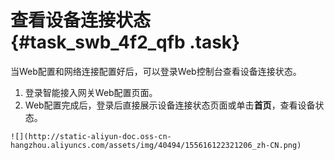 # 查看设备连接状态 {#task_swb_4f2_qfb .task}

当Web配置和网络连接配置好后，可以登录Web控制台查看设备连接状态。

1.   登录智能接入网关Web配置页面。 
2.   Web配置完成后，登录后直接展示设备连接状态页面或单击**首页**，查看设备状态。 

    ![](http://static-aliyun-doc.oss-cn-hangzhou.aliyuncs.com/assets/img/40494/155616122321206_zh-CN.png)


